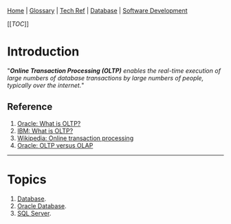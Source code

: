 [Home](/Slalom-LLC/Slalom-Consulting) | [Glossary](/Glossary) | [Tech Ref](/Tech-Ref) | [Database](/Tech-Ref/Software-Development/Database) | [Software Development](/Tech-Ref/Software-Development)

[[_TOC_]]

# Introduction
"_***Online Transaction Processing (OLTP)*** enables the real-time execution of large numbers of database transactions by large numbers of people, typically over the internet._"

## Reference
1. [Oracle: What is OLTP?](https://www.oracle.com/database/what-is-oltp/)
1. [IBM: What is OLTP?](https://www.ibm.com/cloud/learn/oltp)
1. [Wikipedia: Online transaction processing](https://en.wikipedia.org/wiki/Online_transaction_processing)
1. [Oracle: OLTP versus OLAP](https://www.oracle.com/database/what-is-oltp/#link2)

---
# Topics
1. [Database](/Tech-Ref/Software-Development/Database).
1. [Oracle Database](/Tech-Ref/Oracle-Corporation/Oracle-Database).
1. [SQL Server](/Tech-Ref/Microsoft/SQL-Server).
